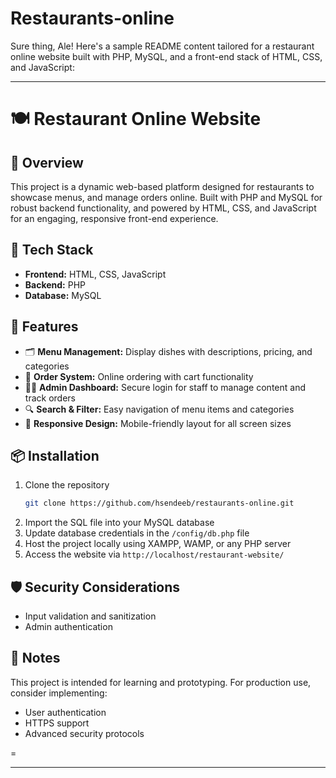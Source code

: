 # Restaurants-online
Sure thing, Ale! Here's a sample README content tailored for a restaurant online website built with PHP, MySQL, and a front-end stack of HTML, CSS, and JavaScript:

---

# 🍽️ Restaurant Online Website

## 📌 Overview
This project is a dynamic web-based platform designed for restaurants to showcase menus, and manage orders online. Built with PHP and MySQL for robust backend functionality, and powered by HTML, CSS, and JavaScript for an engaging, responsive front-end experience.

## 🧰 Tech Stack
- **Frontend:** HTML, CSS, JavaScript  
- **Backend:** PHP  
- **Database:** MySQL  

## 🚀 Features
- 🗂️ **Menu Management:** Display dishes with descriptions, pricing, and categories   
- 🛒 **Order System:** Online ordering with cart functionality  
- 🧑‍💼 **Admin Dashboard:** Secure login for staff to manage content and track orders  
- 🔍 **Search & Filter:** Easy navigation of menu items and categories  
- 📱 **Responsive Design:** Mobile-friendly layout for all screen sizes  

## 📦 Installation
1. Clone the repository  
   ```bash
   git clone https://github.com/hsendeeb/restaurants-online.git
   ```
2. Import the SQL file into your MySQL database  
3. Update database credentials in the `/config/db.php` file  
4. Host the project locally using XAMPP, WAMP, or any PHP server  
5. Access the website via `http://localhost/restaurant-website/`

## 🛡️ Security Considerations
- Input validation and sanitization
- Admin authentication

## 📝 Notes
This project is intended for learning and prototyping. For production use, consider implementing:
- User authentication  
- HTTPS support  
- Advanced security protocols  


=

---


